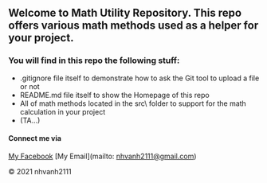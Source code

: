## Welcome to Math Utility Repository. This repo offers various math methods used as a helper for your project.

### You will find in this repo the following stuff:
* .gitignore file itself to demonstrate how to ask the Git tool to upload a file or not
* README.md file itself to show the Homepage of this repo
* All of math methods located in the src\ folder to support for the math calculation in your project
* (TA...)

#### Connect me via
[My Facebook](https://faceboook.com/nhvanh2111)
[My Email](mailto: nhvanh2111@gmail.com)

© 2021 nhvanh2111